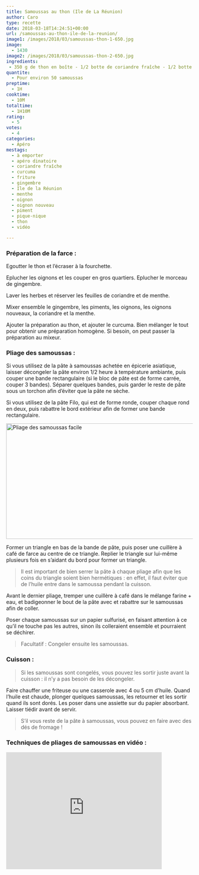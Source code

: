 ```yaml
---
title: Samoussas au thon (Ile de La Réunion)
author: Caro
type: recette
date: 2018-03-18T14:24:51+00:00
url: /samoussas-au-thon-ile-de-la-reunion/
image1: /images/2018/03/samoussas-thon-1-650.jpg
image:
  - 1430
image2: /images/2018/03/samoussas-thon-2-650.jpg
ingredients:
 - 350 g de thon en boîte - 1/2 botte de coriandre fraîche - 1/2 botte de menthe fraîche - 2 oignons - 1/2 botte d'oignons nouveaux (ou ciboule) - 20 g de gingembre - 5 piments - 1 cuillère à café de curcuma (facultatif) - sel, poivre - de la pâte à samoussas ou de la pate filo
quantite:
  - Pour environ 50 samoussas
preptime:
  - 1H
cooktime:
  - 10M
totaltime:
  - 1H10M
rating:
  - 5
votes:
  - 4
categories:
  - Apéro
mestags:
  - à emporter
  - apéro dinatoire
  - coriandre fraîche
  - curcuma
  - friture
  - gingembre
  - Ile de la Réunion
  - menthe
  - oignon
  - oignon nouveau
  - piment
  - pique-nique
  - thon
  - vidéo

---
```

### Préparation de la farce :

Egoutter le thon et l&rsquo;écraser à la fourchette.

Eplucher les oignons et les couper en gros quartiers. Eplucher le morceau de gingembre.

Laver les herbes et réserver les feuilles de coriandre et de menthe.

Mixer ensemble le gingembre, les piments, les oignons, les oignons nouveaux, la coriandre et la menthe.

Ajouter la préparation au thon, et ajouter le curcuma. Bien mélanger le tout pour obtenir une préparation homogène. Si besoin, on peut passer la préparation au mixeur.

### Pliage des samoussas :

Si vous utilisez de la pâte à samoussas achetée en épicerie asiatique, laisser décongeler la pâte environ 1/2 heure à température ambiante, puis couper une bande rectangulaire (si le bloc de pâte est de forme carrée, couper 3 bandes). Séparer quelques bandes, puis garder le reste de pâte sous un torchon afin d’éviter que la pâte ne sèche.

Si vous utilisez de la pâte Filo, qui est de forme ronde, couper chaque rond en deux, puis rabattre le bord extérieur afin de former une bande rectangulaire.

<img class="aligncenter size-large wp-image-1117" src="http://www.instamiam.fr/wp-content/uploads/2015/05/pliage-samoussas-650-650x311.jpg" alt="Pliage des samoussas facile" width="650" height="311" srcset="http://www.instamiam.fr/wp-content/uploads/2015/05/pliage-samoussas-650.jpg 650w, http://www.instamiam.fr/wp-content/uploads/2015/05/pliage-samoussas-650-390x187.jpg 390w" sizes="(max-width: 650px) 100vw, 650px" />

Former un triangle en bas de la bande de pâte, puis poser une cuillère à café de farce au centre de ce triangle. Replier le triangle sur lui-même plusieurs fois en s’aidant du bord pour former un triangle.

> Il est important de bien serrer la pâte à chaque pliage afin que les coins du triangle soient bien hermétiques : en effet, il faut éviter que de l’huile entre dans le samoussa pendant la cuisson.

Avant le dernier pliage, tremper une cuillère à café dans le mélange farine + eau, et badigeonner le bout de la pâte avec et rabattre sur le samoussas afin de coller.

Poser chaque samoussas sur un papier sulfurisé, en faisant attention à ce qu’il ne touche pas les autres, sinon ils colleraient ensemble et pourraient se déchirer.

> Facultatif : Congeler ensuite les samoussas.

### Cuisson :

> Si les samoussas sont congelés, vous pouvez les sortir juste avant la cuisson : il n’y a pas besoin de les décongeler.

Faire chauffer une friteuse ou une casserole avec 4 ou 5 cm d’huile. Quand l’huile est chaude, plonger quelques samoussas, les retourner et les sortir quand ils sont dorés. Les poser dans une assiette sur du papier absorbant. Laisser tiédir avant de servir.

> S’il vous reste de la pâte à samoussas, vous pouvez en faire avec des dés de fromage !

### Techniques de pliages de samoussas en vidéo :

<div class="video-container">
  <iframe src="https://www.youtube.com/embed/nahhIT5TZUw?ecver=2" width="420" height="315" frameborder="0" allowfullscreen="allowfullscreen"></iframe>
</div>